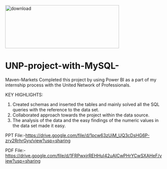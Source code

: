 <img width="364" height="138" alt="download" src="https://github.com/user-attachments/assets/b87d99d1-7d93-40a1-b421-c260dd4e2521" />

# UNP-project-with-MySQL-
Maven-Markets
Completed this project by using Power BI as a part of my internship process with the United Network of Professionals.

KEY HIGHLIGHTS:

1. Created schemas and inserted the tables and mainly solved all the SQL queries with the reference to the data set.
2. Collaborated approach towards the project within the data source.
3. The analysis of the data and the easy findings of the numeric values in the data set made it easy.


PPT File:-https://drive.google.com/file/d/1pcw63zUiM_UQ3cDsHG6P-zrv2RrhrGyv/view?usp=sharing

PDF File:-https://drive.google.com/file/d/1FRPwxjrREHHuI42uAICwPHrYCwSXAHeF/view?usp=sharing
